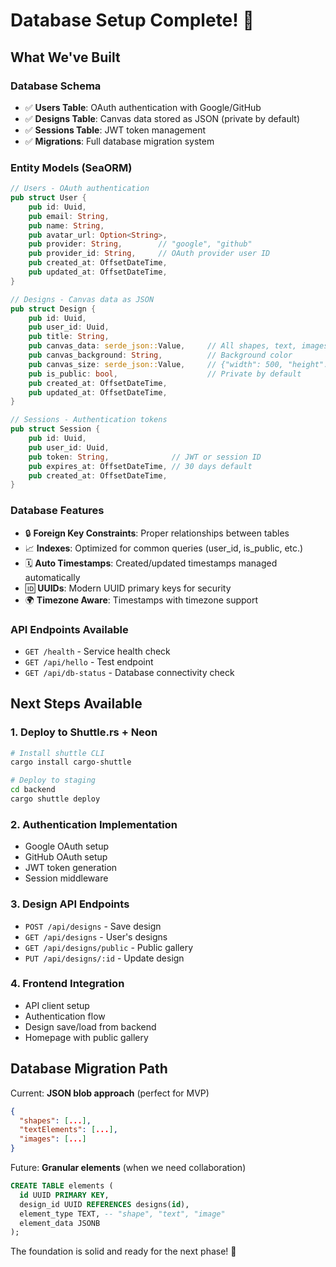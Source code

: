# Database Setup Complete! 🎉

## What We've Built

### Database Schema
- ✅ **Users Table**: OAuth authentication with Google/GitHub
- ✅ **Designs Table**: Canvas data stored as JSON (private by default)
- ✅ **Sessions Table**: JWT token management
- ✅ **Migrations**: Full database migration system

### Entity Models (SeaORM)
```rust
// Users - OAuth authentication
pub struct User {
    pub id: Uuid,
    pub email: String,
    pub name: String,
    pub avatar_url: Option<String>,
    pub provider: String,        // "google", "github"
    pub provider_id: String,     // OAuth provider user ID
    pub created_at: OffsetDateTime,
    pub updated_at: OffsetDateTime,
}

// Designs - Canvas data as JSON
pub struct Design {
    pub id: Uuid,
    pub user_id: Uuid,
    pub title: String,
    pub canvas_data: serde_json::Value,     // All shapes, text, images
    pub canvas_background: String,          // Background color
    pub canvas_size: serde_json::Value,     // {"width": 500, "height": 400}
    pub is_public: bool,                    // Private by default
    pub created_at: OffsetDateTime,
    pub updated_at: OffsetDateTime,
}

// Sessions - Authentication tokens
pub struct Session {
    pub id: Uuid,
    pub user_id: Uuid,
    pub token: String,              // JWT or session ID
    pub expires_at: OffsetDateTime, // 30 days default
    pub created_at: OffsetDateTime,
}
```

### Database Features
- 🔒 **Foreign Key Constraints**: Proper relationships between tables
- 📈 **Indexes**: Optimized for common queries (user_id, is_public, etc.)
- 🗓️ **Auto Timestamps**: Created/updated timestamps managed automatically
- 🆔 **UUIDs**: Modern UUID primary keys for security
- 🌍 **Timezone Aware**: Timestamps with timezone support

### API Endpoints Available
- `GET /health` - Service health check
- `GET /api/hello` - Test endpoint  
- `GET /api/db-status` - Database connectivity check

## Next Steps Available

### 1. Deploy to Shuttle.rs + Neon
```bash
# Install shuttle CLI
cargo install cargo-shuttle

# Deploy to staging
cd backend
cargo shuttle deploy
```

### 2. Authentication Implementation
- Google OAuth setup
- GitHub OAuth setup  
- JWT token generation
- Session middleware

### 3. Design API Endpoints
- `POST /api/designs` - Save design
- `GET /api/designs` - User's designs
- `GET /api/designs/public` - Public gallery
- `PUT /api/designs/:id` - Update design

### 4. Frontend Integration
- API client setup
- Authentication flow
- Design save/load from backend
- Homepage with public gallery

## Database Migration Path
Current: **JSON blob approach** (perfect for MVP)
```json
{
  "shapes": [...],
  "textElements": [...], 
  "images": [...]
}
```

Future: **Granular elements** (when we need collaboration)
```sql
CREATE TABLE elements (
  id UUID PRIMARY KEY,
  design_id UUID REFERENCES designs(id),
  element_type TEXT, -- "shape", "text", "image"
  element_data JSONB
);
```

The foundation is solid and ready for the next phase! 🚀